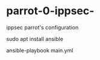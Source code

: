 # parrot-0-ippsec-
ippsec parrot's configuration

sudo apt install ansible

ansible-playbook main.yml
